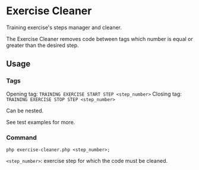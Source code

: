 Exercise Cleaner
================

Training exercise's steps manager and cleaner.

The Exercise Cleaner removes code between tags which number is equal or greater than the desired step.

Usage
-----

### Tags

Opening tag: `TRAINING EXERCISE START STEP <step_number>`
Closing tag: `TRAINING EXERCISE STOP STEP <step_number>`

Can be nested.

See test examples for more.

### Command

`php exercise-cleaner.php <step_number>;`

`<step_number>`: exercise step for which the code must be cleaned.